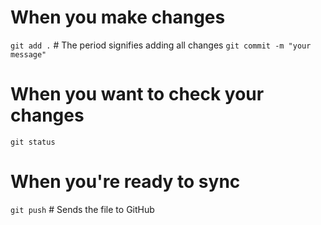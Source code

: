 # When you make changes
`git add .` # The period signifies adding all changes
`git commit -m "your message"`

# When you want to check your changes
`git status`

# When you're ready to sync
`git push` # Sends the file to GitHub